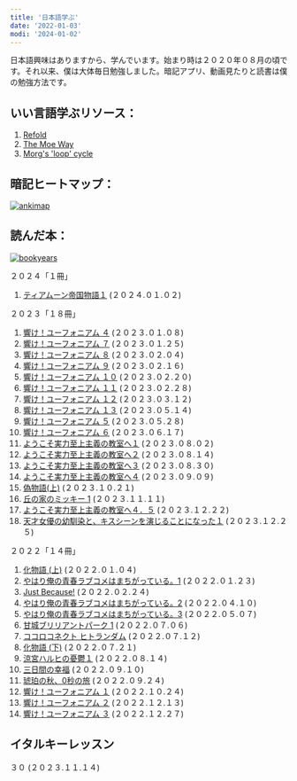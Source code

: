 ```yaml
---
title: '日本語学ぶ'
date: '2022-01-03'
modi: '2024-01-02'
---
```


日本語興味はありますから、学んでいます。始まり時は２０２０年０８月の頃です。それ以来、僕は大体毎日勉強しました。暗記アプリ、動画見たりと読書は僕の勉強方法です。

## いい言語学ぶリソース：

1.  [Refold](https://refold.la/simplified/)
2.  [The Moe Way](https://learnjapanese.moe/)
3.  [Morg's 'loop' cycle](https://morg.systems/58465ab9.html)

## 暗記ヒートマップ：

[![ankimap](/images/ankimap.png)](/images/ankimap.png)

## 読んだ本：

[![bookyears](/images/bookyears.png)](/images/bookyears.png)

２０２４「１冊」

1. [ティアムーン帝国物語１](https://bookmeter.com/books/13725946) (２０２４.０１.０２)

２０２３「１８冊」

1. [響け！ユーフォニアム ４](https://www.goodreads.com/book/show/26235661) (２０２３.０１.０８)
2. [響け！ユーフォニアム ７](https://www.goodreads.com/book/show/35845316) (２０２３.０１.２５)
3. [響け！ユーフォニアム ８](https://www.goodreads.com/book/show/35845330) (２０２３.０２.０４)
4. [響け！ユーフォニアム ９](https://www.goodreads.com/book/show/35845342) (２０２３.０２.１６)
5. [響け！ユーフォニアム １０](https://www.goodreads.com/book/show/49631493) (２０２３.０２.２０)
6. [響け！ユーフォニアム １１](https://www.goodreads.com/book/show/51766908) (２０２３.０２.２８)
7. [響け！ユーフォニアム １２](https://www.goodreads.com/book/show/51766913) (２０２３.０３.１２)
8. [響け！ユーフォニアム １３](https://www.goodreads.com/book/show/57520928) (２０２３.０５.１４)
9. [響け！ユーフォニアム ５](https://www.goodreads.com/book/show/35845316) (２０２３.０５.２８)
10. [響け！ユーフォニアム ６](https://www.goodreads.com/book/show/53592019) (２０２３.０６.１７)
11. [ようこそ実力至上主義の教室へ１](https://www.goodreads.com/book/show/26036215-youkoso-jitsuryoku-shijou-shugi-no-kyoushitsu-e-novel) (２０２３.０８.０２)
12. [ようこそ実力至上主義の教室へ２](https://www.goodreads.com/book/show/27765032-2-youkoso-jitsuryoku-shijou-shugi-no-kyoushitsu-e-novel) (２０２３.０８.１４)
13. [ようこそ実力至上主義の教室へ３](https://www.goodreads.com/book/show/29494430-3-youkoso-jitsuryoku-shijou-shugi-no-kyoushitsu-e-novel) (２０２３.０８.３０)
14. [ようこそ実力至上主義の教室へ４](https://www.goodreads.com/book/show/35715210-4-youkoso-jitsuryoku-shijou-shugi-no-kyoushitsu-e-novel) (２０２３.０９.０９)
15. [偽物語(上)](https://www.goodreads.com/book/show/4501962-nisemonogatari) (２０２３.１０.２１)
16. [丘の家のミッキー 1](https://bookmeter.com/books/497529) (２０２３.１１.１１)
17. [ようこそ実力至上主義の教室へ４．５](https://bookmeter.com/books/11132466) (２０２３.１２.２２)
18. [天才女優の幼馴染と、キスシーンを演じることになった１](https://bookmeter.com/books/21512112) (２０２３.１２.２５)

２０２２「１４冊」

1. [化物語 (上)](https://www.goodreads.com/book/show/3940745-bakemonogatari) (２０２２.０１.０４)
2. [やはり俺の青春ラブコメはまちがっている。1](https://www.goodreads.com/book/show/16247470-1) (２０２２.０１.２３)
3. [Just Because!](https://www.goodreads.com/book/show/40618755-just-because) (２０２２.０２.２４)
4. [やはり俺の青春ラブコメはまちがっている。2](https://www.goodreads.com/book/show/16247471-2) (２０２２.０４.１０)
5. [やはり俺の青春ラブコメはまちがっている。3](https://www.goodreads.com/book/show/16247472-3) (２０２２.０５.０７)
6. [甘城ブリリアントパーク 1](https://www.goodreads.com/book/show/25211982-1-amagi-brilliant-park-1) (２０２２.０７.０６)
7. [ココロコネクト ヒトランダム](https://www.goodreads.com/book/show/15813823-kokoro-konekuto-hito-randamu) (２０２２.０７.１２)
8. [化物語 (下)](https://www.goodreads.com/book/show/6558646-bakemonogatari) (２０２２.０７.２１)
9. [涼宮ハルヒの憂鬱１](https://www.goodreads.com/book/show/3410728) (２０２２.０８.１４)
10. [三日間の幸福](https://www.goodreads.com/book/show/28488677?ref=nav_sb_ss_1_6) (２０２２.０９.１０)
11. [琥珀の秋、0秒の旅](https://bookmeter.com/books/20050025) (２０２２.０９.２４)
12. [響け！ユーフォニアム １](https://www.goodreads.com/book/show/25592645) (２０２２.１０.２４)
13. [響け！ユーフォニアム ２](https://www.goodreads.com/book/show/35216832) (２０２２.１２.１３)
14. [響け！ユーフォニアム ３](https://www.goodreads.com/book/show/25782259) (２０２２.１２.２７)

## イタルキーレッスン

３０ (２０２３.１１.１４) 

